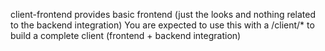 client-frontend provides basic frontend (just the looks and nothing related to the backend integration)
You are expected to use this with a /client/* to build a complete client (frontend + backend integration)
